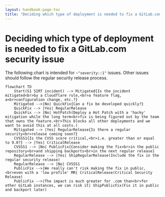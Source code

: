 ```yaml
---
layout: handbook-page-toc
title: "Deciding which type of deployment is needed to fix a GitLab.com security issue"
---
```


# Deciding which type of deployment is needed to fix a GitLab.com security issue

The following chart is intended for `~"severity::1"` issues. Other issues should follow the regular security release process.

```mermaid
flowchart TD
    Start(S1 SIRT incident) --> Mitigated{Is the incident mitigated<br>by a Cloudflare rule,<br>a feature flag, a<br>configuration change, etc.?}
    Mitigated -->|No| QuickFix{Can a fix be developed quickly?}
    QuickFix --> |Yes| RegularRelease
    QuickFix --> |No| HotPatch(Deploy a Hot Patch with a 'hacky' mitigation while the long term<br>fix is being figured out by the team that owns the feature.<br>This blocks all other deployments and we want to avoid this at all costs.)
    Mitigated --> |Yes| RegularRelease{Is there a regular security<br>release coming soon?}
    CVSSS1{Is the CVSS score critical,<br>i.e. greater than or equal to 9.0?} --> |Yes| CriticalRelease
    CVSSS1 --> |No| PublicFix{Consider making the fix<br>in the public repository<br>and shipping backports<br>in the next regular release}
    RegularRelease --> |Yes| ShipRegularRelease(Include the fix in the regular security release)
    RegularRelease --> |No| CVSSS1
    PublicFix -->|We really can't risk making the fix in public,<br>even with a 'low profile' MR| CriticalRelease(Critical Security Release)
    PublicFix -->|The impact is much greater for .com than<br>for other GitLab instances, we can risk it| ShipPublicFix(Fix it in public and backport later)
```

